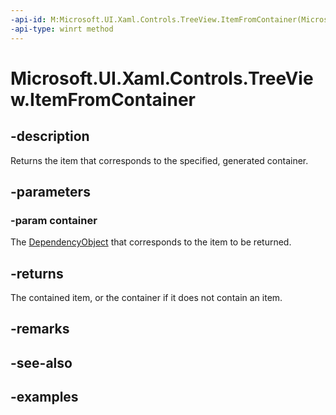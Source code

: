```yaml
---
-api-id: M:Microsoft.UI.Xaml.Controls.TreeView.ItemFromContainer(Microsoft.UI.Xaml.DependencyObject)
-api-type: winrt method
---
```


<!-- Method syntax.
public object TreeView.ItemFromContainer(DependencyObject container)
-->

# Microsoft.UI.Xaml.Controls.TreeView.ItemFromContainer

## -description

Returns the item that corresponds to the specified, generated container.

## -parameters

### -param container

The [DependencyObject](../microsoft.ui.xaml/dependencyobject.md) that corresponds to the item to be returned.

## -returns

The contained item, or the container if it does not contain an item.

## -remarks

## -see-also

## -examples

